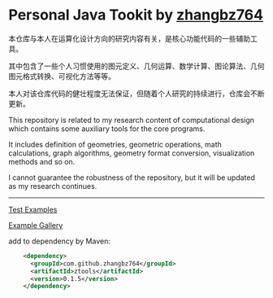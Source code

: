 # Personal Java Tookit by [zhangbz764](https://github.com/zhangbz764)

本仓库与本人在运算化设计方向的研究内容有关，是核心功能代码的一些辅助工具。

其中包含了一些个人习惯使用的图元定义、几何运算、数学计算、图论算法、几何图元格式转换、可视化方法等等。

本人对该仓库代码的健壮程度无法保证，但随着个人研究的持续进行，仓库会不断更新。

This repository is related to my research content of computational design which contains some auxiliary tools for the core programs.

It includes definition of geometries, geometric operations, math calculations, graph algorithms, geometry format conversion, visualization methods and so on.

I cannot guarantee the robustness of the repository, but it will be updated as my research continues.

---

[Test Examples ](https://github.com/Agent14zbz/ZTools/tree/main/src/test "test ")

[Example Gallery](https://github.com/Agent14zbz/ZTools/tree/main/src/test/README.md "Gallery")

add to dependency by Maven:
```xml
    <dependency>
      <groupId>com.github.zhangbz764</groupId>
      <artifactId>ztools</artifactId>
      <version>0.1.5</version>
    </dependency>
```